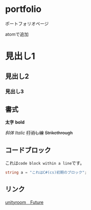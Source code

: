 # portfolio
ポートフォリオページ

atomで追加

# 見出し1

## 見出し2

### 見出し3

## 書式

**太字** **bold**

*斜体* *Italic*
~~打消し線~~
~~Strikethrough~~

## コードブロック
これは`code block within a
line`です。

```cs
string a = "これはC#(cs)初期のブロック";
```

## リンク

[unityroom　Future](https://unityroom.com/users/e2mu0oqbj9k7nv4zyldt)
